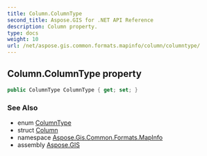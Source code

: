 ```yaml
---
title: Column.ColumnType
second_title: Aspose.GIS for .NET API Reference
description: Column property. 
type: docs
weight: 10
url: /net/aspose.gis.common.formats.mapinfo/column/columntype/
---
```

## Column.ColumnType property

```csharp
public ColumnType ColumnType { get; set; }
```

### See Also

* enum [ColumnType](../../columntype/)
* struct [Column](../)
* namespace [Aspose.Gis.Common.Formats.MapInfo](../../column/)
* assembly [Aspose.GIS](../../../)


